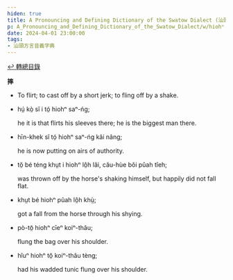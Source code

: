 ```yaml
---
hiden: true
title: A Pronouncing and Defining Dictionary of the Swatow Dialect (汕頭方言音義字典) / hiohⁿ
p: A_Pronouncing_and_Defining_Dictionary_of_the_Swatow_Dialect/w/hiohⁿ
date: 2024-04-01 23:00:00
tags: 
- 汕頭方言音義字典
---
```


[↩️ 轉總目錄](/A_Pronouncing_and_Defining_Dictionary_of_the_Swatow_Dialect)


**摔**
- To flirt; to cast off by a short jerk; to fling off by a shake.

- hṳ́ kò̤ sĭ i tó̤ hiohⁿ saⁿ-ńg;

  he it is that flirts his sleeves there; he is the biggest man there.

- hīn-khek sĭ tó̤ hiohⁿ saⁿ-ńg kâi nâng;

  he is now putting on airs of authority.

- tŏ̤ bé téng khṳt i hiohⁿ lô̤h lâi, cău-hùe bŏi pûah tîeh;

  was thrown off by the horse's shaking himself, but happily did not fall flat.

- khṳt bé hiohⁿ pûah lô̤h khṳ̀;

  got a fall from the horse through his shying.

- pò-tō̤ hiohⁿ cīeⁿ koiⁿ-thâu;

  flung the bag over his shoulder.

- hîuⁿ hiohⁿ tŏ̤ koiⁿ-thâu tèng;

  had his wadded tunic flung over his shoulder.